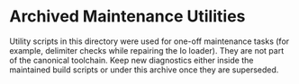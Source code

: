 # Archived Maintenance Utilities

Utility scripts in this directory were used for one-off maintenance tasks (for example, delimiter checks while repairing the Io loader). They are not part of the canonical toolchain. Keep new diagnostics either inside the maintained build scripts or under this archive once they are superseded.
